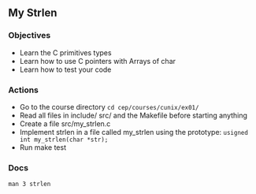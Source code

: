 ## My Strlen

### Objectives
* Learn the C primitives types
* Learn how to use C pointers with Arrays of char
* Learn how to test your code

### Actions
* Go to the course directory `cd cep/courses/cunix/ex01/`
* Read all files in include/ src/ and the Makefile before starting anything
* Create a file src/my_strlen.c
* Implement strlen in a file called my_strlen using the prototype:
`usigned int my_strlen(char *str);`
* Run make test

### Docs
`man 3 strlen`
